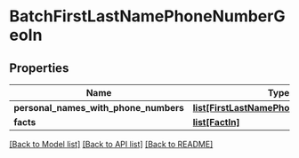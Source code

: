 # BatchFirstLastNamePhoneNumberGeoIn

## Properties
Name | Type | Description | Notes
------------ | ------------- | ------------- | -------------
**personal_names_with_phone_numbers** | [**list[FirstLastNamePhoneNumberGeoIn]**](FirstLastNamePhoneNumberGeoIn.md) |  | [optional] 
**facts** | [**list[FactIn]**](FactIn.md) |  | [optional] 

[[Back to Model list]](../README.md#documentation-for-models) [[Back to API list]](../README.md#documentation-for-api-endpoints) [[Back to README]](../README.md)


